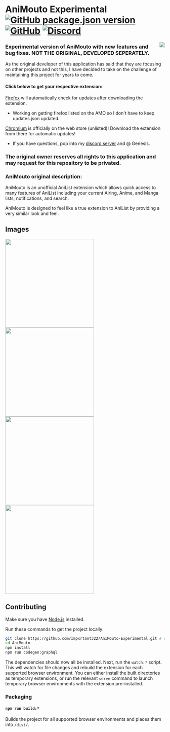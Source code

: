 # AniMouto Experimental [![GitHub package.json version](https://img.shields.io/github/package-json/v/Impxrtant322/AniMouto-Experimental?style=flat-square)](https://github.com/Impxrtant322/AniMouto-Experimental/releases/latest) [![GitHub](https://img.shields.io/github/license/Impxrtant322/AniMouto-Experimental?style=flat-square)](https://en.wikipedia.org/wiki/MIT_License) [![Discord](https://img.shields.io/discord/1311848924239106098?logo=discord&logoColor=white&label=Discord&style=flat-square)](https://discord.gg/bpEGPyH55Q)

<a><img align="right" src="https://animouto.moe/logo_128px_bg.png"></a>

### Experimental version of AniMouto with new features and bug fixes. NOT THE ORIGINAL, DEVELOPED SEPERATELY.

As the original developer of this application has said that they are focusing on other projects and not this,
I have decided to take on the challenge of maintaining this project for years to come.

#### Click below to get your respective extension:

[Firefox](https://github.com/Impxrtant322/AniMouto-Experimental/releases/latest) will automatically check for updates after downloading the extension.

- Working on getting firefox listed on the AMO so I don't have to keep updates.json updated.

[Chromium](https://chromewebstore.google.com/detail/animouto-experimental/cbhiciobopkafdkekindhidajdhkioef) is officially on the web store (unlisted)! Download the extension from there for automatic updates!

- If you have questions, pop into my [discord server](https://discord.gg/bpEGPyH55Q) and @ Genesis.

### The original owner reserves all rights to this application and may request for this repository to be privated.

### AniMouto original description:

AniMouto is an unofficial AniList extension which allows quick access to many features of AniList including your current Airing, Anime, and Manga lists, notifications, and search.

AniMouto is designed to feel like a true extension to AniList by providing a very similar look and feel.

## Images

<img src="https://animouto.moe/preview/list.png" width="280"> <img src="https://animouto.moe/preview/search.png" width="280"> <img src="https://animouto.moe/preview/details.png" width="280"> <img src="https://animouto.moe/preview/notifications.png" width="280">

## Contributing

Make sure you have [Node.js](https://nodejs.org/) installed.

Run these commands to get the project locally:

```sh
git clone https://github.com/Impxrtant322/AniMouto-Experimental.git # or clone your own fork
cd AniMouto
npm install
npm run codegen:graphql
```

The dependencies should now all be installed. Next, run the `watch:*` script. This will watch for file changes and rebuild the extension for each supported browser environment. You can either install the built directories as temporary extensions, or run the relevant `serve` command to launch temporary browser environments with the extension pre-installed.

### Packaging

#### `npm run build:*`

Builds the project for all supported browser environments and places them into `/dist/`.
